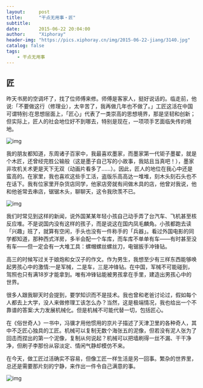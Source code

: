 ```yaml
---
layout:     post
title:      "干点无用事・匠"
subtitle:   
date:       2015-06-22 20:04:00
author:     "Xiphoray"
header-img: "https://pics.xiphoray.cn/img/2015-06-22-jiang/3140.jpg"
catalog: false
tags:     
    - 干点无用事
---
```



## 匠

昨天书房的空调坏了，找了位师傅来修。师傅是客家人，挺好说话的。临走前，他说:「不要做这行（修理业），太辛苦了，我再做几年也不做了。」工匠这活在中国可谓特别:在思想层面上，「匠心」代表了一类崇高的思想境界，那是坚韧和创新；但实际上，匠人的社会地位好不到哪去，特别是现在，一项项手艺面临失传的境地。

![img](https://pics.xiphoray.cn/img/2015-06-22-jiang/1.jfif)

我的朋友都知道，东周诸子百家中，我最喜欢墨家，而墨家第一代钜子墨翟，就是个木匠，还曾经完胜公输般（这是墨子自己写的小故事，我姑且当真吧！），墨家非攻机关术更是天下无双（动画片看多了……）。因此，匠人的地位在我心中还是蛮高的。在家里，我也喜欢这些手工活，盗版乐高高达一堆堆，刻木头刻石头也不在话下。我有位家里开杂货店同学，他家店旁就有间做木具的店，他曾对我说，他和他爸常去串店，锯锯木头，聊聊天，这令我欣羡不已。

![img](https://pics.xiphoray.cn/img/2015-06-22-jiang/2.jfif)

我们时常见到这样的新闻，说外国某某年轻小孩自己动手弄了台汽车、飞机甚至核反应堆。不是说国内没有这样的孩子，而是说这在国内凤毛麟角。小孩都跑去读「兴趣」班了，就算有空闲，手头也没有一件称手的「兵器」。看过外国电影的同学都知道，那种西式洋房，多半会配一个车库，而车库不单单有车——有时甚至没有车——但一定会有一大堆工具：螺帽螺丝螺丝刀，电锯扳手冲锋钻。

高三的时候写过关于娘炮和女汉子的作文。作为男生，我想至少有三样东西能够唤起男孩心中的激情:一是军械，二是车，三是冲锋钻。在中国，军械不可能碰到，驾照也只有满18岁才能拿到。唯有冲锋钻能被男孩拿在手里，建造出男孩心中的世界。

很多人跟我聊天时会提到，要学知识而不是技术。我也曾和老爸讨论过，假如每个人都去上大学，没人来做修理工该怎么办？当然，这是极端情况，我也给出一个不靠谱的答案:大力发展机械化。但是机械不可能代替一切，包括匠心。

在《俗世奇人》一书中，冯骥才用他惯用的京片子描述了天津卫里的各种奇人，其中不乏匠心独具的工匠。机械可以复制无数个海张五的泥像，但若没有泥人张为了回击而捏出的第一个泥像，复制从何说起？机械可以把墙刷得一丝不漏、干干净净，但刷子李那份从容淡定、情闲气静却模仿不来。

在今天，做工匠过活确实不容易，但像工匠一样生活是另一回事。繁杂的世界里，总还是需要那片刻的宁静，来作出一件令自己满意的事。

![img](https://pics.xiphoray.cn/img/2015-06-22-jiang/3.jfif)
